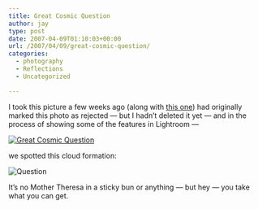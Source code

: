 ```yaml
---
title: Great Cosmic Question
author: jay
type: post
date: 2007-04-09T01:10:03+00:00
url: /2007/04/09/great-cosmic-question/
categories:
  - photography
  - Reflections
  - Uncategorized

---
```

I took this picture a few weeks ago (along with [this one][1]) had originally marked this photo as rejected — but I hadn’t deleted it yet — and in the process of showing some of the features in Lightroom —

[![Great Cosmic Question][2]][3]

we spotted this cloud formation:

![Question][4]

It’s no Mother Theresa in a sticky bun or anything — but hey — you take what you can get.

 [1]: /2007/03/26/and-day-turned-to-night/
 [2]: http://farm1.static.flickr.com/179/451543489_ca48752985.jpg
 [3]: http://www.flickr.com/photos/rambleon/451543489/ (Photo Sharing)
 [4]: https://cdn.rambleon.org/migrate/2007/04/question.jpg